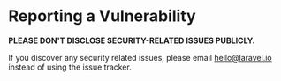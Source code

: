 # Reporting a Vulnerability

**PLEASE DON'T DISCLOSE SECURITY-RELATED ISSUES PUBLICLY.**

If you discover any security related issues, please email hello@laravel.io instead of using the issue tracker.
